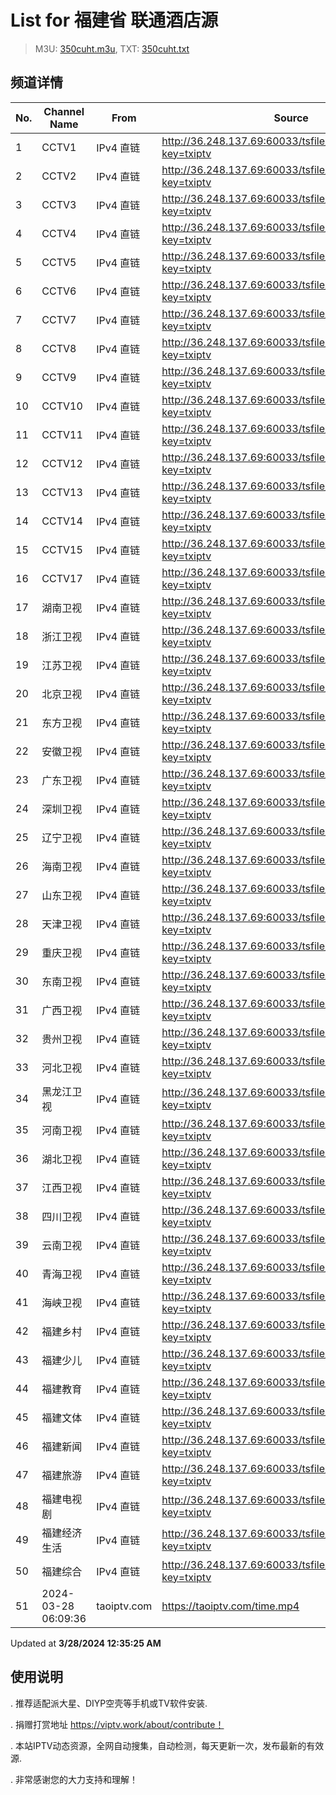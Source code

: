 # List for **福建省 联通酒店源**

> M3U: [350cuht.m3u](/350cuht.m3u), TXT: [350cuht.txt](/txt/350cuht.txt)

## 频道详情

| No. | Channel Name | From | Source |
| --- | ------------ | ---- | ------ |
| 1 | CCTV1 | IPv4 直链 | <http://36.248.137.69:60033/tsfile/live/0001_1.m3u8?key=txiptv> |
| 2 | CCTV2 | IPv4 直链 | <http://36.248.137.69:60033/tsfile/live/0002_1.m3u8?key=txiptv> |
| 3 | CCTV3 | IPv4 直链 | <http://36.248.137.69:60033/tsfile/live/0003_1.m3u8?key=txiptv> |
| 4 | CCTV4 | IPv4 直链 | <http://36.248.137.69:60033/tsfile/live/0004_1.m3u8?key=txiptv> |
| 5 | CCTV5 | IPv4 直链 | <http://36.248.137.69:60033/tsfile/live/0005_1.m3u8?key=txiptv> |
| 6 | CCTV6 | IPv4 直链 | <http://36.248.137.69:60033/tsfile/live/0006_1.m3u8?key=txiptv> |
| 7 | CCTV7 | IPv4 直链 | <http://36.248.137.69:60033/tsfile/live/0007_1.m3u8?key=txiptv> |
| 8 | CCTV8 | IPv4 直链 | <http://36.248.137.69:60033/tsfile/live/0008_1.m3u8?key=txiptv> |
| 9 | CCTV9 | IPv4 直链 | <http://36.248.137.69:60033/tsfile/live/0009_1.m3u8?key=txiptv> |
| 10 | CCTV10 | IPv4 直链 | <http://36.248.137.69:60033/tsfile/live/0010_1.m3u8?key=txiptv> |
| 11 | CCTV11 | IPv4 直链 | <http://36.248.137.69:60033/tsfile/live/0011_1.m3u8?key=txiptv> |
| 12 | CCTV12 | IPv4 直链 | <http://36.248.137.69:60033/tsfile/live/0012_1.m3u8?key=txiptv> |
| 13 | CCTV13 | IPv4 直链 | <http://36.248.137.69:60033/tsfile/live/0013_1.m3u8?key=txiptv> |
| 14 | CCTV14 | IPv4 直链 | <http://36.248.137.69:60033/tsfile/live/0014_1.m3u8?key=txiptv> |
| 15 | CCTV15 | IPv4 直链 | <http://36.248.137.69:60033/tsfile/live/0015_1.m3u8?key=txiptv> |
| 16 | CCTV17 | IPv4 直链 | <http://36.248.137.69:60033/tsfile/live/0019_1.m3u8?key=txiptv> |
| 17 | 湖南卫视 | IPv4 直链 | <http://36.248.137.69:60033/tsfile/live/0128_1.m3u8?key=txiptv> |
| 18 | 浙江卫视 | IPv4 直链 | <http://36.248.137.69:60033/tsfile/live/0124_1.m3u8?key=txiptv> |
| 19 | 江苏卫视 | IPv4 直链 | <http://36.248.137.69:60033/tsfile/live/0127_1.m3u8?key=txiptv> |
| 20 | 北京卫视 | IPv4 直链 | <http://36.248.137.69:60033/tsfile/live/0122_1.m3u8?key=txiptv> |
| 21 | 东方卫视 | IPv4 直链 | <http://36.248.137.69:60033/tsfile/live/0107_1.m3u8?key=txiptv> |
| 22 | 安徽卫视 | IPv4 直链 | <http://36.248.137.69:60033/tsfile/live/0130_1.m3u8?key=txiptv> |
| 23 | 广东卫视 | IPv4 直链 | <http://36.248.137.69:60033/tsfile/live/0125_1.m3u8?key=txiptv> |
| 24 | 深圳卫视 | IPv4 直链 | <http://36.248.137.69:60033/tsfile/live/0126_1.m3u8?key=txiptv> |
| 25 | 辽宁卫视 | IPv4 直链 | <http://36.248.137.69:60033/tsfile/live/0121_1.m3u8?key=txiptv> |
| 26 | 海南卫视 | IPv4 直链 | <http://36.248.137.69:60033/tsfile/live/1009_1.m3u8?key=txiptv> |
| 27 | 山东卫视 | IPv4 直链 | <http://36.248.137.69:60033/tsfile/live/0131_1.m3u8?key=txiptv> |
| 28 | 天津卫视 | IPv4 直链 | <http://36.248.137.69:60033/tsfile/live/0135_1.m3u8?key=txiptv> |
| 29 | 重庆卫视 | IPv4 直链 | <http://36.248.137.69:60033/tsfile/live/0142_1.m3u8?key=txiptv> |
| 30 | 东南卫视 | IPv4 直链 | <http://36.248.137.69:60033/tsfile/live/0137_1.m3u8?key=txiptv> |
| 31 | 广西卫视 | IPv4 直链 | <http://36.248.137.69:60033/tsfile/live/0113_1.m3u8?key=txiptv> |
| 32 | 贵州卫视 | IPv4 直链 | <http://36.248.137.69:60033/tsfile/live/0120_1.m3u8?key=txiptv> |
| 33 | 河北卫视 | IPv4 直链 | <http://36.248.137.69:60033/tsfile/live/0117_1.m3u8?key=txiptv> |
| 34 | 黑龙江卫视 | IPv4 直链 | <http://36.248.137.69:60033/tsfile/live/0143_1.m3u8?key=txiptv> |
| 35 | 河南卫视 | IPv4 直链 | <http://36.248.137.69:60033/tsfile/live/0139_1.m3u8?key=txiptv> |
| 36 | 湖北卫视 | IPv4 直链 | <http://36.248.137.69:60033/tsfile/live/0132_1.m3u8?key=txiptv> |
| 37 | 江西卫视 | IPv4 直链 | <http://36.248.137.69:60033/tsfile/live/0138_1.m3u8?key=txiptv> |
| 38 | 四川卫视 | IPv4 直链 | <http://36.248.137.69:60033/tsfile/live/0123_1.m3u8?key=txiptv> |
| 39 | 云南卫视 | IPv4 直链 | <http://36.248.137.69:60033/tsfile/live/0119_1.m3u8?key=txiptv> |
| 40 | 青海卫视 | IPv4 直链 | <http://36.248.137.69:60033/tsfile/live/0140_1.m3u8?key=txiptv> |
| 41 | 海峡卫视 | IPv4 直链 | <http://36.248.137.69:60033/tsfile/live/0150_1.m3u8?key=txiptv> |
| 42 | 福建乡村 | IPv4 直链 | <http://36.248.137.69:60033/tsfile/live/1001_1.m3u8?key=txiptv> |
| 43 | 福建少儿 | IPv4 直链 | <http://36.248.137.69:60033/tsfile/live/1007_1.m3u8?key=txiptv> |
| 44 | 福建教育 | IPv4 直链 | <http://36.248.137.69:60033/tsfile/live/1008_1.m3u8?key=txiptv> |
| 45 | 福建文体 | IPv4 直链 | <http://36.248.137.69:60033/tsfile/live/1006_1.m3u8?key=txiptv> |
| 46 | 福建新闻 | IPv4 直链 | <http://36.248.137.69:60033/tsfile/live/1002_1.m3u8?key=txiptv> |
| 47 | 福建旅游 | IPv4 直链 | <http://36.248.137.69:60033/tsfile/live/1004_1.m3u8?key=txiptv> |
| 48 | 福建电视剧 | IPv4 直链 | <http://36.248.137.69:60033/tsfile/live/1003_1.m3u8?key=txiptv> |
| 49 | 福建经济生活 | IPv4 直链 | <http://36.248.137.69:60033/tsfile/live/1005_1.m3u8?key=txiptv> |
| 50 | 福建综合 | IPv4 直链 | <http://36.248.137.69:60033/tsfile/live/1000_1.m3u8?key=txiptv> |
| 51 | 2024-03-28 06:09:36 | taoiptv.com | <https://taoiptv.com/time.mp4> |

Updated at **3/28/2024 12:35:25 AM**

## 使用说明

. 推荐适配派大星、DIYP空壳等手机或TV软件安装.

. 捐赠打赏地址 https://viptv.work/about/contribute！

. 本站IPTV动态资源，全网自动搜集，自动检测，每天更新一次，发布最新的有效源.

. 非常感谢您的大力支持和理解！